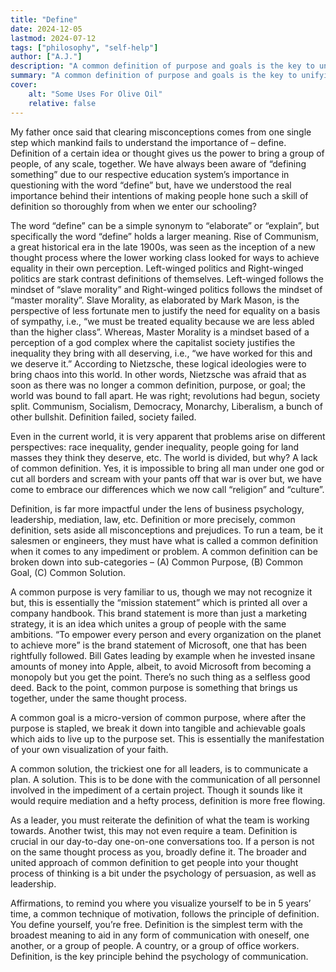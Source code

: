 ```yaml
---
title: "Define" 
date: 2024-12-05
lastmod: 2024-07-12
tags: ["philosophy", "self-help"]
author: ["A.J."]
description: "A common definition of purpose and goals is the key to unifying people and resolving conflicts, both in society and in personal communication." 
summary: "A common definition of purpose and goals is the key to unifying people and resolving conflicts, both in society and in personal communication." 
cover:
    alt: "Some Uses For Olive Oil"
    relative: false
---
```


My father once said that clearing misconceptions comes from one single step which mankind fails to understand the importance of – define.  Definition of a certain idea or thought gives us the power to bring a group of people, of any scale, together. We have always been aware of “defining something” due to our respective education system’s importance in questioning with the word “define” but, have we understood the real importance behind their intentions of making people hone such a skill of definition so thoroughly from when we enter our schooling?  

The word “define” can be a simple synonym to “elaborate” or “explain”, but specifically the word “define” holds a larger meaning. Rise of Communism, a great historical era in the late 1900s, was seen as the inception of a new thought process where the lower working class looked for ways to achieve equality in their own perception. Left-winged politics and Right-winged politics are stark contrast definitions of themselves. Left-winged follows the mindset of “slave morality” and Right-winged politics follows the mindset of “master morality”. Slave Morality, as elaborated by Mark Mason, is the perspective of less fortunate men to justify the need for equality on a basis of sympathy, i.e., “we must be treated equality because we are less abled than the higher class”. Whereas, Master Morality is a mindset based of a perception of a god complex where the capitalist society justifies the inequality they bring with all deserving, i.e., “we have worked for this and we deserve it.” According to Nietzsche, these logical ideologies were to bring chaos into this world. In other words, Nietzsche was afraid that as soon as there was no longer a common definition, purpose, or goal; the world was bound to fall apart. He was right; revolutions had begun, society split. Communism, Socialism, Democracy, Monarchy, Liberalism, a bunch of other bullshit. Definition failed, society failed. 

Even in the current world, it is very apparent that problems arise on different perspectives: race inequality, gender inequality, people going for land masses they think they deserve, etc. The world is divided, but why? A lack of common definition. Yes, it is impossible to bring all man under one god or cut all borders and scream with your pants off that war is over but, we have come to embrace our differences which we now call “religion” and “culture”.  

Definition, is far more impactful under the lens of business psychology, leadership, mediation, law, etc. Definition or more precisely, common definition, sets aside all misconceptions and prejudices. To run a team, be it salesmen or engineers, they must have what is called a common definition when it comes to any impediment or problem. A common definition can be broken down into sub-categories – (A) Common Purpose, (B) Common Goal, (C) Common Solution.  

A common purpose is very familiar to us, though we may not recognize it but, this is essentially the “mission statement” which is printed all over a company handbook. This brand statement is more than just a marketing strategy, it is an idea which unites a group of people with the same ambitions. “To empower every person and every organization on the planet to achieve more” is the brand statement of Microsoft, one that has been rightfully followed. Bill Gates leading by example when he invested insane amounts of money into Apple, albeit, to avoid Microsoft from becoming a monopoly but you get the point. There’s no such thing as a selfless good deed. Back to the point, common purpose is something that brings us together, under the same thought process.  

A common goal is a micro-version of common purpose, where after the purpose is stapled, we break it down into tangible and achievable goals which aids to live up to the purpose set. This is essentially the manifestation of your own visualization of your faith.  

A common solution, the trickiest one for all leaders, is to communicate a plan. A solution. This is to be done with the communication of all personnel involved in the impediment of a certain project. Though it sounds like it would require mediation and a hefty process, definition is more free flowing.  

As a leader, you must reiterate the definition of what the team is working towards. Another twist, this may not even require a team. Definition is crucial in our day-to-day one-on-one conversations too. If a person is not on the same thought process as you, broadly define it. The broader and united approach of common definition to get people into your thought process of thinking is a bit under the psychology of persuasion, as well as leadership.  

Affirmations, to remind you where you visualize yourself to be in 5 years’ time, a common technique of motivation, follows the principle of definition. You define yourself, you’re free. Definition is the simplest term with the broadest meaning to aid in any form of communication with oneself, one another, or a group of people. A country, or a group of office workers. Definition, is the key principle behind the psychology of communication. 
